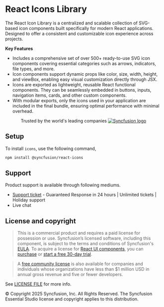 # React Icons Library

The React Icon Library is a centralized and scalable collection of SVG-based icon components built specifically for modern React applications. Designed to offer a consistent and customizable icon experience across projects.

**Key Features**

* Includes a comprehensive set of over 500+ ready-to-use SVG icon components covering essential categories such as arrows, indicators, file types, and more.
* Icon components support dynamic props like color, size, width, height, and viewBox, enabling easy visual customization directly through JSX.
* Icons are exported as lightweight, reusable React functional components. They can be seamlessly embedded in buttons, inputs, navigation items, cards, and other custom components.
* With modular exports, only the icons used in your application are included in the final bundle, ensuring optimal performance with minimal overhead.



<p align="center">
Trusted by the world's leading companies
  <a href="https://www.syncfusion.com/">
    <img src="https://raw.githubusercontent.com/SyncfusionExamples/nuget-img/master/syncfusion/syncfusion-trusted-companies.webp" alt="Syncfusion logo">
  </a>
</p>

## Setup

To install `icons`, use the following command,

```sh
npm install @syncfusion/react-icons
```

## Support

Product support is available through following mediums.

* [Support ticket](https://support.syncfusion.com/support/tickets/create) - Guaranteed Response in 24 hours | Unlimited tickets | Holiday support
* Live chat

## License and copyright

> This is a commercial product and requires a paid license for possession or use. Syncfusion’s licensed software, including this component, is subject to the terms and conditions of Syncfusion's [EULA](https://www.syncfusion.com/eula/es/). To acquire a license for [React UI components](https://www.syncfusion.com/react-components), you can [purchase](https://www.syncfusion.com/sales/products) or [start a free 30-day trial](https://www.syncfusion.com/account/manage-trials/start-trials).

> A [free community license](https://www.syncfusion.com/products/communitylicense) is also available for companies and individuals whose organizations have less than $1 million USD in annual gross revenue and five or fewer developers.

See [LICENSE FILE](https://github.com/syncfusion/react-ui-components/blob/master/license?utm_source=npm&utm_campaign=notification) for more info.

&copy; Copyright 2025 Syncfusion, Inc. All Rights Reserved. The Syncfusion Essential Studio license and copyright applies to this distribution.
